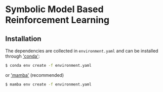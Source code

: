 # Symbolic Model Based Reinforcement Learning


## Installation
The dependencies are collected in `environment.yaml` and can be installed through ['conda']("https://conda.io/projects/conda/en/latest/index.html"):
```bash
$ conda env create -f environment.yaml
```

or ['mamba']("https://conda.io/projects/conda/en/latest/index.html") (recommended)

```bash
$ mamba env create -f environment.yaml
```